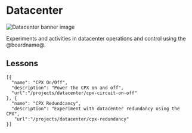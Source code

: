 # Datacenter

![Datacenter banner image](/static/cp/projects/datacenter/cpx-redundancy/cpx-connect-circuits.jpg)

Experiments and activities in datacenter operations and control using the @boardname@.

## Lessons

```codecard
[{
  "name": "CPX On/Off",
  "description": "Power the CPX on and off",
  "url":"/projects/datacenter/cpx-circuit-on-off"
}, {
  "name": "CPX Redundcancy",
  "description": "Experiment with datacenter redundancy using the CPX",
   "url":"/projects/datacenter/cpx-redundancy"
}]
```